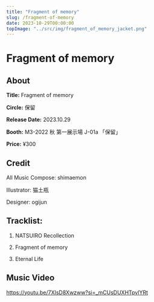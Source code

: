 ```yaml
---
title: "Fragment of memory"
slug: /fragment-of-memory
date: 2023-10-29T00:00:00
topImage: "../src/img/fragment_of_memory_jacket.png"
---
```


# Fragment of memory

## About

**Title:** Fragment of memory

**Circle:** 保留

**Release Date:** 2023.10.29

**Booth:** M3-2022 秋 第一展示場 J-01a 「保留」

**Price:** ¥300

## Credit

All Music Compose: shimaemon

Illustrator: 猫土瓶

Designer: ogijun

## Tracklist:

1.  NATSUIRO Recollection

2.  Fragment of memory

3.  Eternal Life

## Music Video

https://youtu.be/7XIsD8Xwzww?si=_mCUsDUXHTpvlYRt
